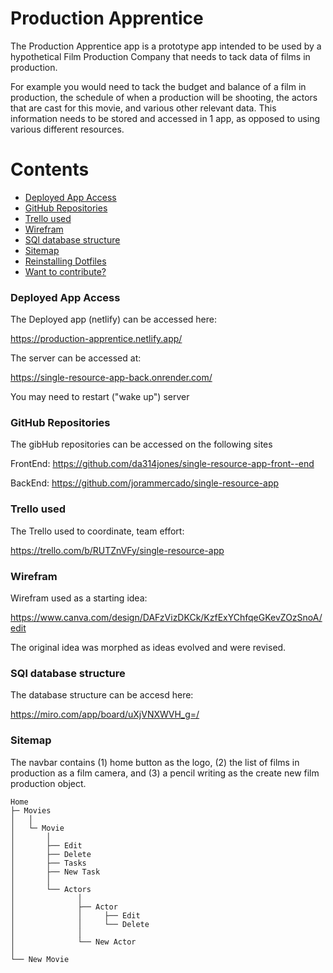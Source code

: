 # Production Apprentice
The Production Apprentice app is a prototype app intended to be used by a hypothetical Film Production Company that needs to tack data of films in production.

For example you would need to tack the budget and balance of a film in production, the schedule of when a production will be shooting, the actors that are cast for this movie, and various other relevant data. This information needs to be stored and accessed in 1 app, as opposed to using various different resources. 

Contents
========
 * [Deployed App Access](#deployed-app-access)
 * [GitHub Repositories](#github-repositories)
 * [Trello used](#trello-used)
 * [Wirefram ](#wirefram)
 * [SQl database structure](#sql-database-structure)
 * [Sitemap](#sitemap)
 * [Reinstalling Dotfiles](#reinstalling-dotfiles)
 * [Want to contribute?](#want-to-contribute)

### Deployed App Access

The Deployed app (netlify) can be accessed here: 

https://production-apprentice.netlify.app/

The server can be accessed at:

https://single-resource-app-back.onrender.com/

You may need to restart ("wake up") server

### GitHub Repositories

The gibHub repositories can be accessed on the following sites

FrontEnd: https://github.com/da314jones/single-resource-app-front--end

BackEnd: https://github.com/jorammercado/single-resource-app


### Trello used
The Trello used to coordinate, team effort:

https://trello.com/b/RUTZnVFy/single-resource-app

### Wirefram 

Wirefram used as a starting idea:

https://www.canva.com/design/DAFzVizDKCk/KzfExYChfqeGKevZOzSnoA/edit

The original idea was morphed as ideas evolved and were revised.

### SQl database structure

The database structure can be accesd here:

https://miro.com/app/board/uXjVNXWVH_g=/

### Sitemap


The navbar contains (1) home button as the logo, (2) the list of films in production as a film camera, and (3) a pencil writing as the create new film production object.

```shell
Home
├─ Movies
│   │
│   └─ Movie
│       │
│       ├── Edit
│       ├── Delete
│       ├── Tasks         
│       ├── New Task    
│       │   
│       └── Actors
│              │
│              ├── Actor 
│              │     ├── Edit
│              │     └── Delete
│              │
│              └── New Actor
│              
└── New Movie  
```


